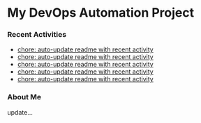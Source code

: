 # My DevOps Automation Project

### Recent Activities
<!-- activity:START -->
- [chore: auto-update readme with recent activity](https://github.com/kaigiii/mybowling-app/commit/69e464b022ba2ed0ccb9e1cb8d8808576273c8b5)
- [chore: auto-update readme with recent activity](https://github.com/kaigiii/mybowling-app/commit/d138c8347d6be2a14b05b1ae7092f6045fc7970b)
- [chore: auto-update readme with recent activity](https://github.com/kaigiii/mybowling-app/commit/9282884c934ed4a4db441aff099d67402e37eede)
- [chore: auto-update readme with recent activity](https://github.com/kaigiii/mybowling-app/commit/585055f8d1f19fb8483abfa0bdc0150423f76c3c)
- [chore: auto-update readme with recent activity](https://github.com/kaigiii/mybowling-app/commit/a256b062708ec104b8f7de17633a65c644bd3c34)
<!-- activity:END -->

### About Me
<!-- MYLINKS:START -->
<!-- MYLINKS:END -->

update...
